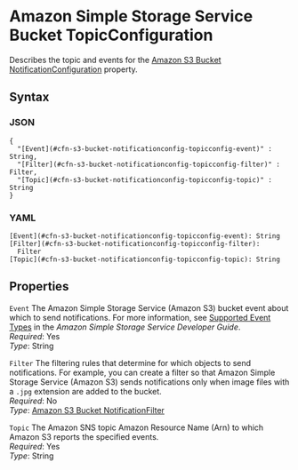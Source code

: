 # Amazon Simple Storage Service Bucket TopicConfiguration<a name="aws-properties-s3-bucket-notificationconfig-topicconfig"></a>

Describes the topic and events for the [Amazon S3 Bucket NotificationConfiguration](aws-properties-s3-bucket-notificationconfig.md) property\.

## Syntax<a name="w3ab2c21c14e1792b5"></a>

### JSON<a name="aws-properties-s3-bucket-notificationconfig-topicconfig-syntax.json"></a>

```
{
  "[Event](#cfn-s3-bucket-notificationconfig-topicconfig-event)" : String,
  "[Filter](#cfn-s3-bucket-notificationconfig-topicconfig-filter)" : Filter,
  "[Topic](#cfn-s3-bucket-notificationconfig-topicconfig-topic)" : String 
}
```

### YAML<a name="aws-properties-s3-bucket-notificationconfig-topicconfig-syntax.yaml"></a>

```
[Event](#cfn-s3-bucket-notificationconfig-topicconfig-event): String
[Filter](#cfn-s3-bucket-notificationconfig-topicconfig-filter):
  Filter
[Topic](#cfn-s3-bucket-notificationconfig-topicconfig-topic): String
```

## Properties<a name="w3ab2c21c14e1792b7"></a>

`Event`  <a name="cfn-s3-bucket-notificationconfig-topicconfig-event"></a>
The Amazon Simple Storage Service \(Amazon S3\) bucket event about which to send notifications\. For more information, see [Supported Event Types](http://docs.aws.amazon.com/AmazonS3/latest/dev/NotificationHowTo.html) in the *Amazon Simple Storage Service Developer Guide*\.  
*Required*: Yes  
*Type*: String

`Filter`  <a name="cfn-s3-bucket-notificationconfig-topicconfig-filter"></a>
The filtering rules that determine for which objects to send notifications\. For example, you can create a filter so that Amazon Simple Storage Service \(Amazon S3\) sends notifications only when image files with a `.jpg` extension are added to the bucket\.  
*Required*: No  
*Type*: [Amazon S3 Bucket NotificationFilter](aws-properties-s3-bucket-notificationconfiguration-config-filter.md)

`Topic`  <a name="cfn-s3-bucket-notificationconfig-topicconfig-topic"></a>
The Amazon SNS topic Amazon Resource Name \(Arn\) to which Amazon S3 reports the specified events\.  
*Required*: Yes  
*Type*: String